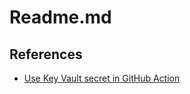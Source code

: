 # Readme.md

## References

* [Use Key Vault secret in GitHub Action](https://learn.microsoft.com/en-us/azure/developer/github/github-key-vault)
